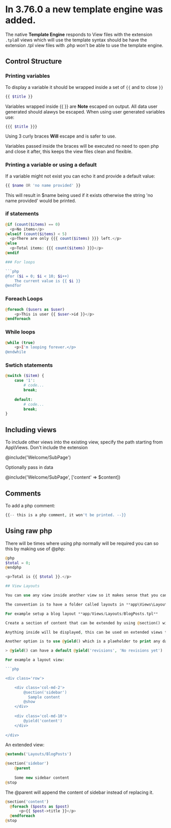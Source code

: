 # In 3.76.0 a new template engine was added.

The native **Template Engine** responds to View files with the extension `.tpl`all views which will use the template syntax 
should be have the extension .tpl view files with .php won't be able to use the template engine.

## Control Structure

### Printing variables 

To display a variable it should be wrapped inside a set of `{{` and to close `}}`

```php
{{ $title }}
```

Variables wrapped inside {{ }} are **Note** escaped on output. All data user generated should alawys be escaped. 
When using user generated variables use:

```php
{{{ $title }}}
```

Using 3 curly braces **Will** escape and is safer to use.

Variables passed inside the braces will be executed no need to open php and close it after, this keeps the view files 
clean and flexible.

### Printing a variable or using a default

If a variable might not exist you can echo it and provide a default value:

```php
{{ $name OR 'no name provided' }}
```

This will result in $name being used if it exists otherwise the string 'no name provided' would be printed.

### if statements

```php
@if (count($items) == 0)
  <p>No items</p>
@elseif (count($items) < 5)
  <p>There are only {{{ count($items) }}} left.</p>
@else
  <p>Total items: {{{ count($items) }}}</p>
@endif

### For loops

```php
@for ($i = 0; $i < 10; $i++)
    The current value is {{ $i }}
@endfor
```

### Foreach Loops

```php
@foreach ($users as $user)
    <p>This is user {{ $user->id }}</p>
@endforeach
```

### While loops

```php
@while (true)
    <p>I'm looping forever.</p>
@endwhile
```

### Swtich statements
```php 
@switch ($item) {
    case '1':
        # code...
        break;
    
    default:
        # code...
        break;
}
```

## Including views

To include other views into the existing view, specify the path starting from App\Views. Don't include the extension

@include('Welcome/SubPage')

Optionally pass in data

@include('Welcome/SubPage', ['content' => $content])

## Comments

To add a php comment:

```php
{{-- this is a php comment, it won't be printed. --}}
```

## Using raw php

There will be times where using php normally will be required you can so this by making use of @php:

```php
@php
$total = 0;
@endphp

<p>Total is {{ $total }}.</p>

## View Layouts

You can use any view inside another view so it makes sense that you can setup a master view for greater control over the layout of a set of views.

The convention is to have a folder called layouts in **app\Views\Layouts** you are of course free to choose your own path.

For example setup a blog layout **app/Views/Layouts/BlogPosts.tpl**

Create a section of content that can be extended by using @section() with it a name and follow it with @show to print the results.

Anything inside will be displayed, this can be used on extended views to pass data into that section.

Another option is to use @yield() which is a plaeholder to print any data passed to it.

> @yield() can have a default @yield('revisions', 'No revisions yet')

For example a layout view:

```php

<div class='row'>

    <div class='col-md-2'>
        @section('sidebar')
          Sample content
        @show
    </div>
    
    <div class='col-md-10'>
        @yield('content')
    </div>
    
</div>
```

An extended view:

```php
@extends('Layouts/BlogPosts')

@section('sidebar')
    @parent
    
    Some new sidebar content
@stop
```

The @parent will append the content of sidebar instead of replacing it.

```php
@section('content')
  @foreach ($posts as $post)
      <p>{{ $post->title }}</p>
  @endforeach
@stop
```
    
        
  
